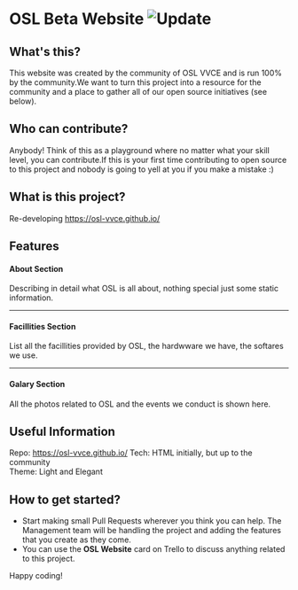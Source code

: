 # OSL Beta Website ![Update](https://img.shields.io/badge/June-2019-blue.svg?longCache=true&style=for-the-badge)


## What's this?
This website was created by the community of OSL VVCE and is run 100% by the community.We want to turn this project into a resource for the community and a place to gather all of our open source initiatives (see below).

## Who can contribute?
Anybody! Think of this as a playground where no matter what your skill level, you can contribute.If this is your first time contributing to open source to this project and nobody is going to yell at you if you make a mistake :)

## What is this project?
Re-developing https://osl-vvce.github.io/

## Features

#### About Section
Describing in detail what OSL is all about, nothing special just some static information.

-----

#### Facillities Section
List all the facillities provided by OSL, the hardwware we have, the softares we use.

-----

#### Galary Section
All the photos related to OSL and the events we conduct is shown here.

## Useful Information
Repo: https://osl-vvce.github.io/
Tech: HTML initially, but up to the community  
Theme: Light and Elegant  

## How to get started?
- Start making small Pull Requests wherever you think you can help. The Management team will be handling the project and adding the features that you create as they come.  
- You can use the **OSL Website** card on Trello to discuss anything related to this project.  

Happy coding!
